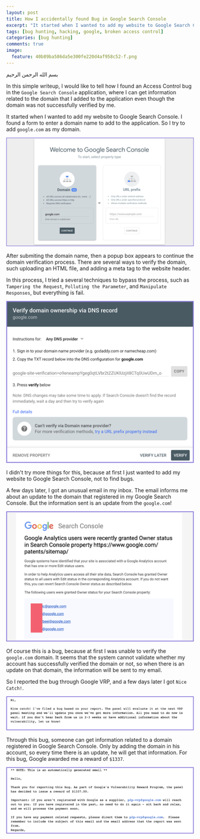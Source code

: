 ```yaml
---
layout: post
title: How I accidentally found Bug in Google Search Console
excerpt: "It started when I wanted to add my website to Google Search Colsole. I found a form to enter a domain name to add to the application."
tags: [bug hunting, hacking, google, broken access control]
categories: [bug hunting]
comments: true
image:
  feature: 40b89ba586da5e300fe220d4af958c52-f.png
---
```



بسم الله الرحمن الرحيم

In this simple writeup, I would like to tell how I found an Access Control bug in the `Google Search Console` application, where I can get information related to the domain that I added to the application even though the domain was not successfully verified by me.

It started when I wanted to add my website to Google Search Console. I found a form to enter a domain name to add to the application. So I try to add `google.com` as my domain.

![Add Domain](/assets/40b89ba586da5e300fe220d4af958c52-1.png)


After submiting the domain name, then a popup box appears to continue the domain verification process. There are several ways to verify the domain, such uploading an HTML file, and adding a meta tag to the website header.

In this process, I tried a several techniques to bypass the process, such as `Tampering the Request`, `Polluting the Parameter`, and `Manipulate Responses`, but everything is fail.


![Domain Verification](/assets/40b89ba586da5e300fe220d4af958c52-2.png)


I didn't try more things for this, because at first I just wanted to add my website to Google Search Console, not to find bugs.

A few days later, I got an unusual email in my inbox. The email informs me about an update to the domain that registered in my Google Search Console. But the information sent is an update from the `google.com`!


![Domain Update Notification](/assets/40b89ba586da5e300fe220d4af958c52-3.png)


Of course this is a bug, because at first I was unable to verify the `google.com` domain. It seems that the system cannot validate whether my account has successfully verified the domain or not, so when there is an update on that domain, the information will be sent to my email.

So I reported the bug through Google VRP, and a few days later I got `Nice Catch!`.

![Nice Catch!](/assets/40b89ba586da5e300fe220d4af958c52-4.png)

Through this bug, someone can get information related to a domain registered in Google Search Console. Only by adding the domain in his account, so every time there is an update, he will get that information. For this bug, Google awarded me a reward of `$1337`.

![Reward](/assets/40b89ba586da5e300fe220d4af958c52-5.png)